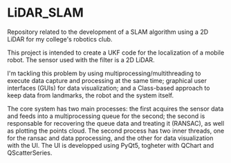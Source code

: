 # LiDAR_SLAM
Repository related to the development of a SLAM algorithm using a 2D LiDAR for my college's robotics club.

This project is intended to create a UKF code for the localization of a mobile robot. The sensor used with the filter is a 2D LiDAR.

I'm tackling this problem by using multiprocessing/multithreading to execute data capture and processing at the same time; 
graphical user interfaces (GUIs) for data visualization; and a Class-based approach to keep data from landmarks, the robot and the
system itself.

The core system has two main processes: the first acquires the sensor data and feeds into a multiprocessing queue for the second; the second is responsable for recovering the queue data and treating it (RANSAC), as well as plotting the points cloud. The second process has two inner threads, one for the ransac and data pprocessing, and the other for data visualization with the UI. The UI is developped using PyQt5, togheter with QChart and QScatterSeries.

